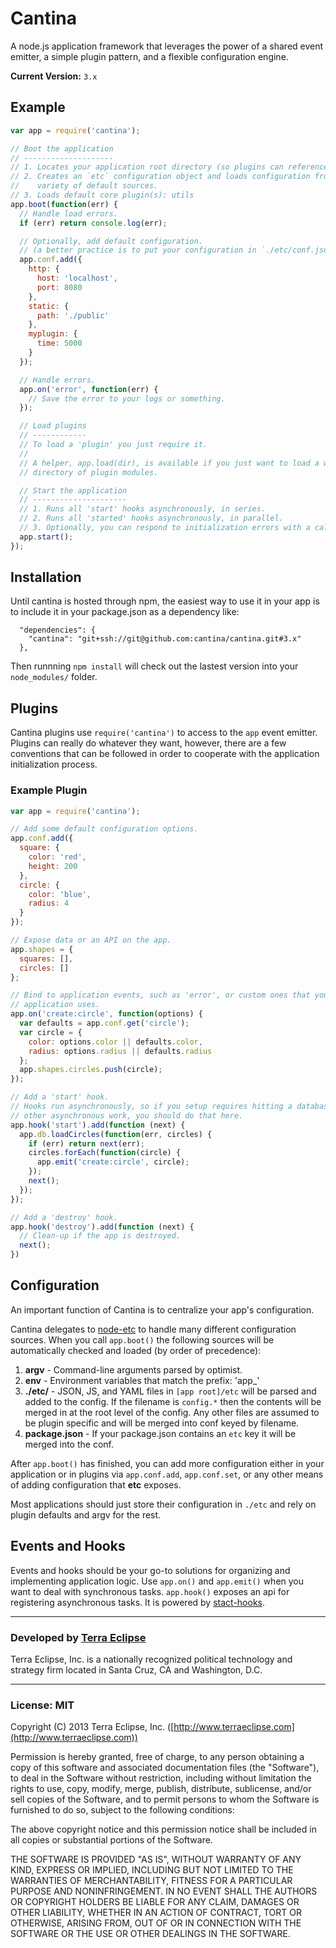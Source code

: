 Cantina
=======

A node.js application framework that leverages the power of a shared event
emitter, a simple plugin pattern, and a flexible configuration engine.

**Current Version:** `3.x`

Example
-------
```js
var app = require('cantina');

// Boot the application
// --------------------
// 1. Locates your application root directory (so plugins can reference it).
// 2. Creates an `etc` configuration object and loads configuration from a
//    variety of default sources.
// 3. Loads default core plugin(s): utils
app.boot(function(err) {
  // Handle load errors.
  if (err) return console.log(err);

  // Optionally, add default configuration.
  // (a better practice is to put your configuration in `./etc/conf.json`)
  app.conf.add({
    http: {
      host: 'localhost',
      port: 8080
    },
    static: {
      path: './public'
    },
    myplugin: {
      time: 5000
    }
  });

  // Handle errors.
  app.on('error', function(err) {
    // Save the error to your logs or something.
  });

  // Load plugins
  // ------------
  // To load a 'plugin' you just require it.
  //
  // A helper, app.load(dir), is available if you just want to load a whole
  // directory of plugin modules.

  // Start the application
  // ---------------------
  // 1. Runs all 'start' hooks asynchronously, in series.
  // 2. Runs all 'started' hooks asynchronously, in parallel.
  // 3. Optionally, you can respond to initialization errors with a callback.
  app.start();
});

```

Installation
------------
Until cantina is hosted through npm, the easiest way to use it in your app is to
include it in your package.json as a dependency like:

```
  "dependencies": {
    "cantina": "git+ssh://git@github.com:cantina/cantina.git#3.x"
  },
```

Then runnning `npm install` will check out the lastest version into your
`node_modules/` folder.

Plugins
-------
Cantina plugins use `require('cantina')` to access to the `app` event emitter.
Plugins can really do whatever they want, however, there are a few conventions
that can be followed in order to cooperate with the application initialization
process.

### Example Plugin
```js
var app = require('cantina');

// Add some default configuration options.
app.conf.add({
  square: {
    color: 'red',
    height: 200
  },
  circle: {
    color: 'blue',
    radius: 4
  }
});

// Expose data or an API on the app.
app.shapes = {
  squares: [],
  circles: []
};

// Bind to application events, such as 'error', or custom ones that your
// application uses.
app.on('create:circle', function(options) {
  var defaults = app.conf.get('circle');
  var circle = {
    color: options.color || defaults.color,
    radius: options.radius || defaults.radius
  };
  app.shapes.circles.push(circle);
});

// Add a 'start' hook.
// Hooks run asynchronously, so if you setup requires hitting a database or doing
// other asynchronous work, you should do that here.
app.hook('start').add(function (next) {
  app.db.loadCircles(function(err, circles) {
    if (err) return next(err);
    circles.forEach(function(circle) {
      app.emit('create:circle', circle);
    });
    next();
  });
});

// Add a 'destroy' hook.
app.hook('destroy').add(function (next) {
  // Clean-up if the app is destroyed.
  next();
})
```

Configuration
-------------
An important function of Cantina is to centralize your app's configuration.

Cantina delegates to [node-etc](https://www.github.com/cpsubrian/node-etc)
to handle many different configuration sources. When you call `app.boot()` the
following sources will be automatically checked and loaded (by order of
precedence):

1. **argv** - Command-line arguments parsed by optimist.
2. **env** - Environment variables that match the prefix: 'app_'
3. **./etc/** - JSON, JS, and YAML files in `[app root]/etc` will be parsed and
   added to the config. If the filename is `config.*` then the contents will be
   merged in at the root level of the config. Any other files are assumed to
   be plugin specific and will be merged into conf keyed by filename.
4. **package.json** - If your package.json contains an `etc` key it will be
   merged into the conf.

After `app.boot()` has finished, you can add more configuration either in your
application or in plugins via `app.conf.add`, `app.conf.set`, or any other
means of adding configuration that **etc** exposes.

Most applications should just store their configuration in `./etc` and rely
on plugin defaults and argv for the rest.

Events and Hooks
-----------------
Events and hooks should be your go-to solutions for organizing and implementing
application logic. Use `app.on()` and `app.emit()` when you want to deal with
synchronous tasks. `app.hook()` exposes an api for registering asynchronous
tasks. It is powered by [stact-hooks](https://github.com/cpsubrian/node-stact-hooks).

- - -

### Developed by [Terra Eclipse](http://www.terraeclipse.com)

Terra Eclipse, Inc. is a nationally recognized political technology and
strategy firm located in Santa Cruz, CA and Washington, D.C.

- - -

### License: MIT

Copyright (C) 2013 Terra Eclipse, Inc. ([http://www.terraeclipse.com](http://www.terraeclipse.com))

Permission is hereby granted, free of charge, to any person obtaining a copy
of this software and associated documentation files (the "Software"), to deal
in the Software without restriction, including without limitation the rights
to use, copy, modify, merge, publish, distribute, sublicense, and/or sell
copies of the Software, and to permit persons to whom the Software is furnished
to do so, subject to the following conditions:

The above copyright notice and this permission notice shall be included in
all copies or substantial portions of the Software.

THE SOFTWARE IS PROVIDED "AS IS", WITHOUT WARRANTY OF ANY KIND, EXPRESS OR
IMPLIED, INCLUDING BUT NOT LIMITED TO THE WARRANTIES OF MERCHANTABILITY,
FITNESS FOR A PARTICULAR PURPOSE AND NONINFRINGEMENT. IN NO EVENT SHALL THE
AUTHORS OR COPYRIGHT HOLDERS BE LIABLE FOR ANY CLAIM, DAMAGES OR OTHER
LIABILITY, WHETHER IN AN ACTION OF CONTRACT, TORT OR OTHERWISE, ARISING FROM,
OUT OF OR IN CONNECTION WITH THE SOFTWARE OR THE USE OR OTHER DEALINGS IN THE
SOFTWARE.



